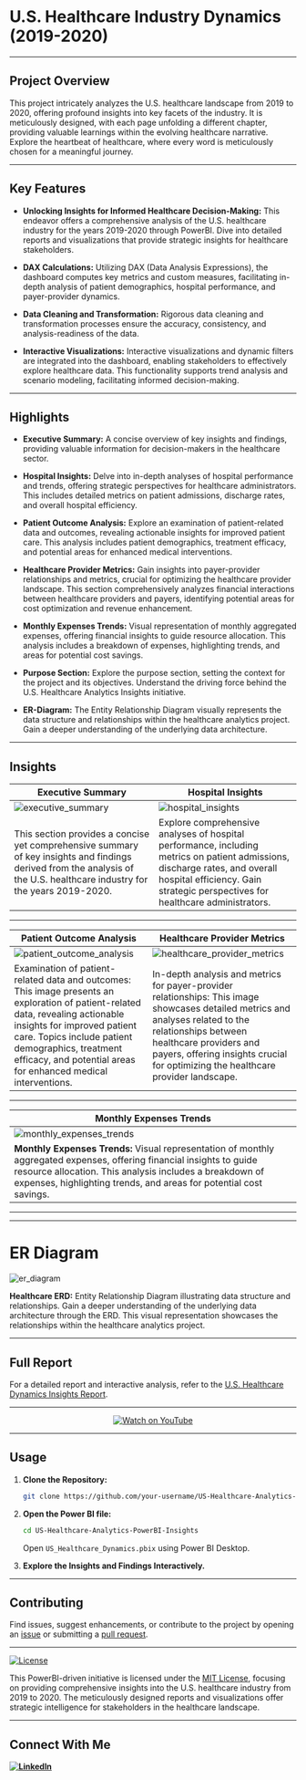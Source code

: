 # U.S. Healthcare Industry Dynamics (2019-2020)

---


##  Project Overview

This project intricately analyzes the U.S. healthcare landscape from 2019 to 2020, offering profound insights into key facets of the industry. It is meticulously designed, with each page unfolding a different chapter, providing valuable learnings within the evolving healthcare narrative. Explore the heartbeat of healthcare, where every word is meticulously chosen for a meaningful journey.

---

## Key Features

- **Unlocking Insights for Informed Healthcare Decision-Making:** This endeavor offers a comprehensive analysis of the U.S. healthcare industry for the years 2019-2020 through PowerBI. Dive into detailed reports and visualizations that provide strategic insights for healthcare stakeholders.

- **DAX Calculations:** Utilizing DAX (Data Analysis Expressions), the dashboard computes key metrics and custom measures, facilitating in-depth analysis of patient demographics, hospital performance, and payer-provider dynamics.

- **Data Cleaning and Transformation:** Rigorous data cleaning and transformation processes ensure the accuracy, consistency, and analysis-readiness of the data.

- **Interactive Visualizations:** Interactive visualizations and dynamic filters are integrated into the dashboard, enabling stakeholders to effectively explore healthcare data. This functionality supports trend analysis and scenario modeling, facilitating informed decision-making.     

---

## Highlights

- **Executive Summary:** A concise overview of key insights and findings, providing valuable information for decision-makers in the healthcare sector.

- **Hospital Insights:** Delve into in-depth analyses of hospital performance and trends, offering strategic perspectives for healthcare administrators. This includes detailed metrics on patient admissions, discharge rates, and overall hospital efficiency.

- **Patient Outcome Analysis:** Explore an examination of patient-related data and outcomes, revealing actionable insights for improved patient care. This analysis includes patient demographics, treatment efficacy, and potential areas for enhanced medical interventions.

- **Healthcare Provider Metrics:** Gain insights into payer-provider relationships and metrics, crucial for optimizing the healthcare provider landscape. This section comprehensively analyzes financial interactions between healthcare providers and payers, identifying potential areas for cost optimization and revenue enhancement.

- **Monthly Expenses Trends:** Visual representation of monthly aggregated expenses, offering financial insights to guide resource allocation. This analysis includes a breakdown of expenses, highlighting trends, and areas for potential cost savings.

- **Purpose Section:** Explore the purpose section, setting the context for the project and its objectives. Understand the driving force behind the U.S. Healthcare Analytics Insights initiative.

- **ER-Diagram:** The Entity Relationship Diagram visually represents the data structure and relationships within the healthcare analytics project. Gain a deeper understanding of the underlying data architecture.

---

## Insights

| Executive Summary | Hospital Insights |
|-------------|-------------|
| ![executive_summary](https://github.com/virajbhutada/US-Healthcare-Analytics-PowerBI-Insights/assets/143819712/14917b4e-fc60-4bfd-840c-66ad4057e914) | ![hospital_insights](https://github.com/virajbhutada/US-Healthcare-Analytics-PowerBI-Insights/assets/143819712/da6fc0a8-00f1-411e-8c8e-53f8261a38fd) |
| This section provides a concise yet comprehensive summary of key insights and findings derived from the analysis of the U.S. healthcare industry for the years 2019-2020. | Explore comprehensive analyses of hospital performance, including metrics on patient admissions, discharge rates, and overall hospital efficiency. Gain strategic perspectives for healthcare administrators.|

---

| Patient Outcome Analysis | Healthcare Provider Metrics |
|-------------|-------------|
| ![patient_outcome_analysis](https://github.com/virajbhutada/US-Healthcare-Analytics-PowerBI-Insights/assets/143819712/5eb0795a-fc88-4030-93e4-3953e73c413d) | ![healthcare_provider_metrics](https://github.com/virajbhutada/US-Healthcare-Analytics-PowerBI-Insights/assets/143819712/a33604b8-5619-4d07-a451-8c51aa73bd93) |
| Examination of patient-related data and outcomes: This image presents an exploration of patient-related data, revealing actionable insights for improved patient care. Topics include patient demographics, treatment efficacy, and potential areas for enhanced medical interventions. | In-depth analysis and metrics for payer-provider relationships: This image showcases detailed metrics and analyses related to the relationships between healthcare providers and payers, offering insights crucial for optimizing the healthcare provider landscape. |

---

| Monthly Expenses Trends | 
|--------------------------|
| ![monthly_expenses_trends](https://github.com/virajbhutada/US-Healthcare-Analytics-PowerBI-Insights/assets/143819712/7158dcb3-380e-4e14-878d-5de19d56c916) | 
| **Monthly Expenses Trends:** Visual representation of monthly aggregated expenses, offering financial insights to guide resource allocation. This analysis includes a breakdown of expenses, highlighting trends, and areas for potential cost savings. | 

---
---

# ER Diagram

![er_diagram](https://github.com/virajbhutada/US-Healthcare-Analytics-PowerBI-Insights/assets/143819712/6e59ff1f-a12e-4ab3-a480-05a29eac3d69)

**Healthcare ERD:** Entity Relationship Diagram illustrating data structure and relationships. Gain a deeper understanding of the underlying data architecture through the ERD. This visual representation showcases the relationships within the healthcare analytics project.

---

## Full Report

For a detailed report and interactive analysis, refer to the [U.S. Healthcare Dynamics Insights Report](https://github.com/virajbhutada/US-Healthcare-Analytics-PowerBI-Insights/blob/main/docs/project_synopsis.docx).

---
<p align="center">
  <a href="https://youtu.be/PVvWitwDRGg?si=fe24BF-klaIVt9Ys">
    <img src="https://img.shields.io/badge/Watch%20on-YouTube-red?logo=youtube" alt="Watch on YouTube">
  </a>
</p>

---

## Usage

1. **Clone the Repository:**
   ```bash
   git clone https://github.com/your-username/US-Healthcare-Analytics-PowerBI-Insights.git
   ```

2. **Open the Power BI file:**
   ```bash
   cd US-Healthcare-Analytics-PowerBI-Insights
   ```
   Open `US_Healthcare_Dynamics.pbix` using Power BI Desktop.

3. **Explore the Insights and Findings Interactively.**

---

## Contributing

Find issues, suggest enhancements, or contribute to the project by opening an [issue](https://github.com/your-username/US-Healthcare-Analytics-PowerBI-Insights/issues) or submitting a [pull request](https://github.com/your-username/US-Healthcare-Analytics-PowerBI-Insights/pulls).

---


[![License](https://img.shields.io/badge/License-MIT-red)](https://github.com/virajbhutada/US-Healthcare-Analytics-PowerBI-Insights/blob/main/LICENSE)

This PowerBI-driven initiative is licensed under the [MIT License](LICENSE), focusing on providing comprehensive insights into the U.S. healthcare industry from 2019 to 2020. The meticulously designed reports and visualizations offer strategic intelligence for stakeholders in the healthcare landscape.

---


## Connect With Me

**[![LinkedIn](https://img.shields.io/badge/LinkedIn-Viraj%20Bhutada-blue?logo=linkedin)](https://www.linkedin.com/in/virajnbhutada24/)**

